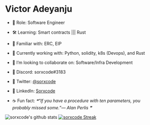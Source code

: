 # Victor Adeyanju

- 🔭 Role: Software Engineer
- 🛠 Learning: Smart contracts ||| Rust
- 🤹‍ Familiar with: ERC, EIP
- 🎯 Currently working with: Python, solidity, k8s (Devops), and Rust
- 🏓 I’m looking to collaborate on: Software/Infra Development
- 🍜 Discord: sorxcode#3183
- 🍜 Twitter: [@sorxcode](https://twitter.com/sorxcode)
- 🍜 LinkedIn: [Sorxcode](http://linkedin.com/in/sorxcodex)

- ☕ Fun fact: <!--STARTS_HERE_QUOTE_README-->
<i>❝“If you have a procedure with ten parameters, you probably missed some.”— Alan Perlis  ❞</i>
<!--ENDS_HERE_QUOTE_README-->

![sorxcode's github stats](https://github-readme-stats.vercel.app/api?username=sorxcode&show_icons=true&theme=highcontrast)
[![sorxcode Streak](https://github-readme-streak-stats.herokuapp.com/?user=sorxcode&theme=dark)](https://git.io/streak-stats)
